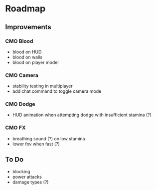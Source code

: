 # Roadmap

## Improvements

### CMO Blood
- blood on HUD
- blood on walls
- blood on player model

### CMO Camera
- stability testing in multiplayer
- add chat command to toggle camera mode

### CMO Dodge
- HUD animation when attempting dodge with insufficient stamina (?)

### CMO FX
- breathing sound (?) on low stamina
- lower fov when fast (?)

## To Do
- blocking
- power attacks
- damage types (?)